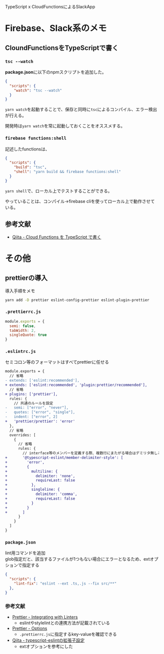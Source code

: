 TypeScript x CloudFunctionsによるSlackApp

# Firebase、Slack系のメモ

## CloundFunctionsをTypeScriptで書く

### `tsc --watch`

**package.json**に以下のnpmスクリプトを追加した。

```json
{
  "scripts": {
    "watch": "tsc --watch"
  }
}
```

`yarn watch`を起動することで、保存と同時に`tsc`によるコンパイル、エラー検出が行える。

開発時は`yarn watch`を常に起動しておくことをオススメする。

### `firebase functions:shell`

記述したfunctionsは、

```json
{
  "scripts": {
    "build": "tsc",
    "shell": "yarn build && firebase functions:shell"
  }
}
```

`yarn shell`で、ローカル上でテストすることができる。

やっていることは、コンパイル→firebase cliを使ってローカル上で動作させている。

## 参考文献

- [Qiita - Cloud Functions を TypeScript で書く](https://qiita.com/star__hoshi/items/7dcf5970d28a7ff239fb)

# その他

## prettierの導入

導入手順をメモ

```bash
yarn add -D prettier eslint-config-prettier eslint-plugin-prettier
```

### `.prettierrc.js`

```js
module.exports = {
  semi: false,
  tabWidth: 2,
  singleQuote: true
}
```

### `.eslintrc.js`

セミコロン等のフォーマットはすべてprettierに任せる

```diff
module.exports = {
  // 省略
- extends: ['eslint:recommended'],
+ extends: ['eslint:recommended', 'plugin:prettier/recommended'],
  // 省略
+ plugins: ['prettier'],
  rules: {
    // 共通のルールを設定
-   semi: ["error", "never"],
-   quotes: ["error", "single"],
-   indent: ["error", 2]
+   'prettier/prettier': 'error'
  },
  // 省略
  overrides: [
    {
      // 省略
      rules: {
        // interface等のメンバーを定義する際、複数行にまたがる場合はデミリタ無しとする (prettierとの競合解消)
+       '@typescript-eslint/member-delimiter-style': [
+         'error',
+         {
+           multiline: {
+             delimiter: 'none',
+             requireLast: false
+           },
+           singleline: {
+             delimiter: 'comma',
+             requireLast: false
+           }
+         }
+       ]
      }
    }
  ]
}
```

### `package.json`

lint用コマンドを追加  
glob指定だと、該当するファイルが1つもない場合にエラーとなるため、extオプションで指定する  

```json
{
  "scripts": {
    "lint-fix": "eslint --ext .ts,.js --fix src/**"
  },
}
```

### 参考文献

- [Prettier - Integrating with Linters](https://prettier.io/docs/en/integrating-with-linters.html#eslint)
  - eslintやstylelintとの連携方法が記載されている
- [Prettier - Options](https://prettier.io/docs/en/options.html#semicolons)
  - `.prettierrc.js`に指定するkey-valueを確認できる
- [Qiita - typescript-eslintの拡張子設定](https://qiita.com/karak/items/12811d235b0d8bc8ad00)
  - extオプションを参考にした

